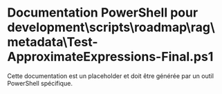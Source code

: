 # Documentation PowerShell pour development\scripts\roadmap\rag\metadata\Test-ApproximateExpressions-Final.ps1

Cette documentation est un placeholder et doit être générée par un outil PowerShell spécifique.
